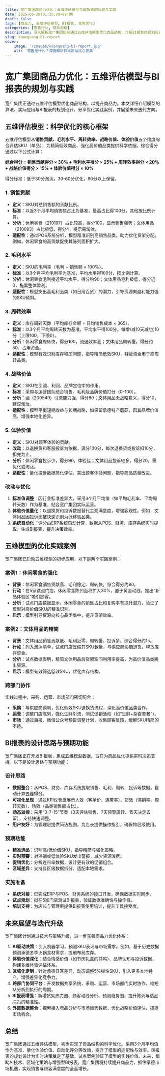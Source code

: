 ```yaml
---
title: 宽广集团商品力优化：五维评估模型与BI报表的规划与实践
date: 2025-06-20T01:36:00+09:00
draft: false
tags: [商品力, 五维评估模型, BI报表, 零售优化]
categories: [零售行业, 商业洞察]
description: 深入解析宽广集团如何通过五维评估模型优化商品结构，介绍BI报表的规划设计与实践案例，探讨未来AI驱动与区域化迭代方向。
slug: kuanguang-bi-report
cover:
    image: '/images/kuanguang-bi-report.jpg'
    alt: '零售是什么？深度解析其本质与核心要素'
---
```


# 宽广集团商品力优化：五维评估模型与BI报表的规划与实践

宽广集团正通过五维评估模型优化商品结构，以提升商品力。本文详细介绍模型的算法、实际应用与BI报表的规划设计，分享优化实践案例，并展望未来迭代方向。

## 五维评估模型：科学优化的核心框架

五维评估模型从**销售贡献、毛利水平、周转效率、战略价值、体验价值**五个维度综合评估SKU（单品），为精简低效商品、强化高价值品类提供科学依据。综合得分通过以下公式计算：

**综合得分 = 销售贡献得分 × 30% + 毛利水平得分 × 25% + 周转效率得分 × 20% + 战略价值得分 × 15% + 体验价值得分 × 10%**

得分标准：低于30分淘汰，30-60分优化，60分以上保留。

### 1. 销售贡献
- **定义**：SKU对总销售额的贡献比例。
- **标准**：以近3个月平均销售额占比为基准，最高占比得100分，其他按比例计算。
- **分析**：休闲零食（210107）占比较高，得分100，显示销售强势；文体用品（210093）占比极低，得分4，提示需淘汰。
- **适配性**：通过POS系统分析，模型精准识别高销售品类，助力优化货架分配。例如，休闲零食的高贡献促使其陈列面积扩大。

### 2. 毛利水平
- **定义**：SKU的毛利率（毛利 ÷ 销售额 × 100%）。
- **标准**：以3个月平均毛利率为基准，平均水平得100分，按比例计算。
- **分析**：休闲零食毛利接近平均水平，得分约90；文体用品毛利极低，得分近0，拖累整体盈利。
- **适配性**：模型突出高毛利品类（如日用百货）的潜力，引导资源向盈利能力强的SKU倾斜。

### 3. 周转效率
- **定义**：库存周转天数（平均库存金额 ÷ 日均销售成本 × 365）。
- **标准**：以3个月平均周转天数为基准，平均水平得100分，每增/减10天减/加10分（上限100，下限0）。
- **分析**：休闲零食周转快，得分100，流通效率高；文体用品周转慢，得分约50，占用资金。
- **适配性**：模型有效识别库存积压问题，指导精简低效SKU，释放资金用于高周转品类。

### 4. 战略价值
- **定义**：SKU在引流、利润、品牌定位中的作用。
- **标准**：采购与运营团队结合销售、毛利及品牌价值打分（0-100）。
- **分析**：酒（200549）引流能力强，得分80；文体用品无战略意义，得分10，建议淘汰。
- **适配性**：模型平衡短期收益与长期战略，如保留承德特产蘑菇，因其品牌价值高，增强本地化差异。

### 5. 体验价值
- **定义**：SKU对顾客体验的贡献。
- **改动**：以退换货和客服投诉为依据，满分100分，每次退换货或投诉扣10分，扣完为止。
- **分析**：休闲零食投诉少，得分90，体验佳；文体用品投诉较多，得分20，需优化或淘汰。
- **适配性**：量化投诉数据简化评估，突出顾客体验问题，指导商品质量改进。

### 改动与优化
1. **标准值调整**：因行业标准差异大，采用3个月平均值（如平均毛利率、平均周转天数）作为基准，贴合宽广集团实际运营。
2. **体验价值量化**：以退换货和投诉数据替代主观满意度，增强客观性。例如，文体用品因投诉高被快速识别为低体验品类。
3. **系统自动化**：评分由ERP系统自动计算，数据从POS、财务、库存系统实时提取，生成BI报表，提升决策效率。

## 五维模型的优化实践案例
宽广集团已启动五维模型的初步应用，以下是两个实践案例：

### 案例1：休闲零食的强化
- **背景**：休闲零食销售贡献高、毛利稳定、周转快，综合得分约90。
- **行动**：在5家试点门店，休闲零食陈列面积扩大30%，置于黄金动线，推出“新品体验区”吸引顾客。
- **分析**：试点门店数据显示，休闲零食的销售占比和复购率有提升潜力，验证了模型对高价值SKU的精准识别。
- **启示**：模型引导资源向核心品类集中，提升货架效率。

### 案例2：文体用品的精简
- **背景**：文体用品销售贡献低、毛利近零、周转慢、投诉多，综合得分约15。
- **行动**：列入淘汰清单，试点门店压缩其SKU数量，与供应商协商退货，释放库存资金。
- **分析**：试点数据表明，精简文体用品后货架空间利用率提高，为高价值品类腾出资源。
- **启示**：模型有效筛选低效SKU，优化库存结构。

### 跨部门协作
实践过程中，采购、运营、市场部门密切配合：
- **采购**：与供应商谈判，优化低效SKU退换货流程，深化高价值品类合作。
- **运营**：调整门店陈列，强化生鲜引流，测试促销活动（如“生鲜+杂百套餐”）。
- **市场**：通过海报、微信公众号预告调整计划，收集顾客反馈，缓解SKU精简的不适。

## BI报表的设计思路与预期功能
宽广集团正在开发BI报表，集成五维模型数据，旨在为商品优化提供实时决策支持。以下是设计思路与预期功能：

### 设计思路
- **数据整合**：从POS、财务、库存系统提取销售、毛利、周转、投诉等数据，自动计算五维得分。
- **可视化呈现**：通过KPI仪表盘展示人效（客单价、连带率）、货效（滞销率、周转天数）、场效（品类销售额占比）。
- **动态监控**：采用“3-7-15”节奏（3天评估销售、7天预警周转、15天决定去留），支持快速调整。
- **用户友好**：为管理层提供简洁视图，为店长提供操作指引，确保跨层级使用。

### 预期功能
- **精准选品**：识别高/低价值SKU，指导精简与强化策略。
- **实时预警**：对滞销或低体验SKU发出警报，减少资源浪费。
- **促销优化**：分析连带率数据，设计更有效的促销组合。
- **区域差异**：支持县区级数据拆分，适配本地需求。

### 实施准备
- **系统对接**：已完成ERP与POS、财务系统的接口开发，确保数据实时同步。
- **试点规划**：拟在5家门店测试BI报表，验证数据准确性与操作性。
- **培训支持**：为店长与管理层提供BI报表使用培训，提升工具接受度。

## 未来展望与迭代升级
宽广集团计划通过技术与策略升级，进一步完善商品力优化体系：

1. **AI驱动决策**：引入机器学习，预测SKU表现与市场需求。例如，基于历史数据预测承德冬季火锅食材需求，提前布局库存。
2. **体验价值深化**：结合情感价值（如节庆礼盒的共鸣）、品牌认知与投诉数据，构建多维体验评估体系。
3. **区域化定制**：针对承德县区差异，动态调整5%弹性SKU，引入更多本地特产，增强差异化竞争力。
4. **跨部门协同平台**：开发数据共享系统，采购、运营、市场部门实时协作，缩短从分析到执行的周期。
5. **BI报表增强**：新增货架热力图、顾客动线分析、预测趋势图，提升陈列与选品决策的精准性。
6. **外部数据整合**：探索接入竞品分析与市场趋势数据，优化战略价值评估，捕捉市场机会。

## 总结
宽广集团通过五维评估模型，初步实现了商品结构的科学优化。采用3个月平均值作为基准、量化体验价值、自动化评分等改动，提升了模型的适配性与效率。BI报表的规划设计为实时决策奠定了基础，试点案例验证了模型的实践价值。未来，借助AI技术、区域化策略与增强型BI报表，宽广集团将持续提升商品力，抓住承德市场机遇，实现销售与顾客满意度的全面增长。